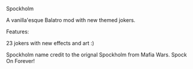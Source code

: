 Spockholm

A vanilla'esque Balatro mod with new themed jokers. 

Features:

23 jokers with new effects and art :)

Spockholm name credit to the orignal Spockholm from Mafia Wars. Spock On Forever!

